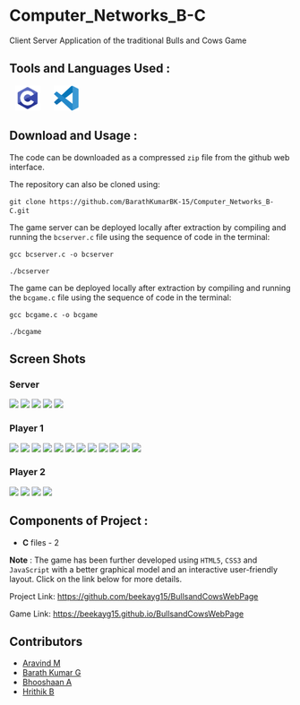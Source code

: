 # Computer_Networks_B-C
Client Server Application of the traditional Bulls and Cows Game

## Tools and Languages Used :
<p>
<img width="45" height="45" hspace="10" src="https://github.com/BarathKumarBK-15/BarathKumarBK-15/blob/main/icons/3.png"/>
<img width="45" height="45" hspace="10" src="https://github.com/BarathKumarBK-15/BarathKumarBK-15/blob/main/icons/20.svg"/>
</p>

## Download and Usage :
The code can be downloaded as a compressed `zip` file from the github web interface.

The repository can also be cloned using:
```
git clone https://github.com/BarathKumarBK-15/Computer_Networks_B-C.git
```

The game server can be deployed locally after extraction by compiling and running the `bcserver.c` file using the sequence of code in the terminal:
```
gcc bcserver.c -o bcserver
```
```
./bcserver
```

The game can be deployed locally after extraction by compiling and running the `bcgame.c` file using the sequence of code in the terminal:
```
gcc bcgame.c -o bcgame
```
```
./bcgame
```

## Screen Shots
### Server
<img src="screenshots/s1.png"/>
<img src="screenshots/s2.png"/>
<img src="screenshots/s3.png"/>
<img src="screenshots/s4.png"/>
<img src="screenshots/s5.png"/>

### Player 1
<img src="screenshots/a1.png"/>
<img src="screenshots/a2.png"/>
<img src="screenshots/a3.png"/>
<img src="screenshots/a4.png"/>
<img src="screenshots/a5.png"/>
<img src="screenshots/a6.png"/>
<img src="screenshots/a7.png"/>
<img src="screenshots/a8.png"/>
<img src="screenshots/a9.png"/>
<img src="screenshots/a10.png"/>
<img src="screenshots/a11.png"/>
<img src="screenshots/a12.png"/>

### Player 2
<img src="screenshots/b1.png"/>
<img src="screenshots/b2.png"/>
<img src="screenshots/b3.png"/>
<img src="screenshots/b4.png"/>

## Components of Project :
- **C** files - 2

**Note** : 
The game has been further developed using `HTML5`, `CSS3` and `JavaScript` with a better graphical model and an interactive user-friendly layout. Click on the link below for more details.

Project Link: https://github.com/beekayg15/BullsandCowsWebPage

Game Link: https://beekayg15.github.io/BullsandCowsWebPage

## Contributors
- <a href="https://github.com/Aravindkrish25"> Aravind M </a>
- <a href="https://github.com/BarathKumarBK-15"> Barath Kumar G </a>
- <a href="https://github.com/Bhooshaan"> Bhooshaan A </a>
- <a href="https://github.com/Hrithik1702"> Hrithik B </a> 
